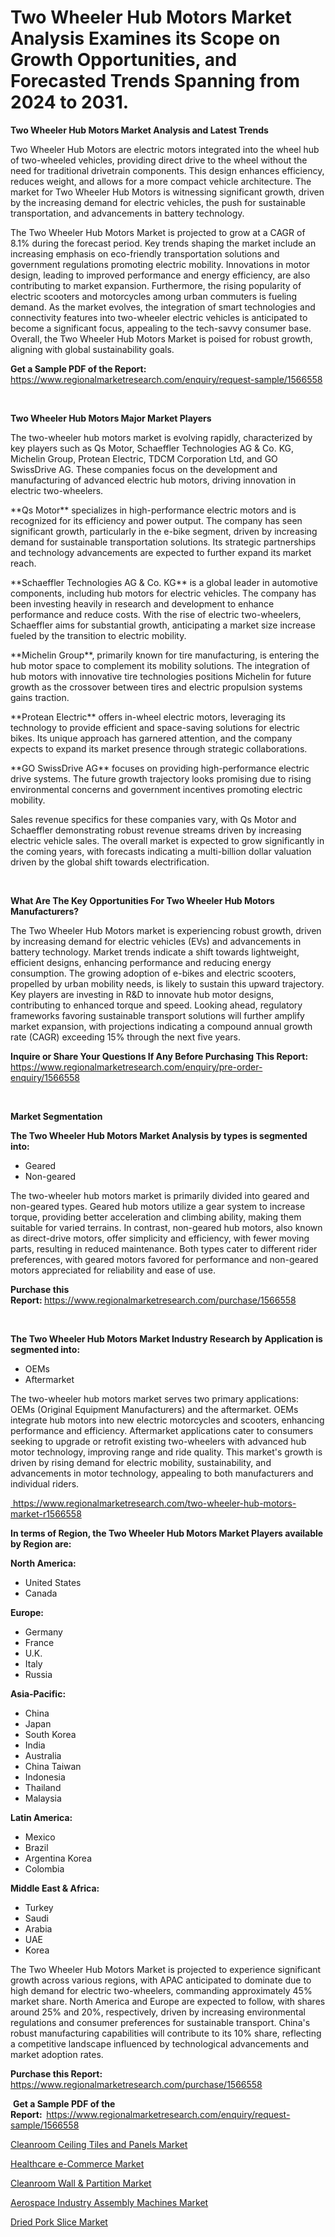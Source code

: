 <p><h1>Two Wheeler Hub Motors Market Analysis Examines its Scope on Growth Opportunities, and Forecasted Trends Spanning from 2024 to 2031.</h1></p><p><strong>Two Wheeler Hub Motors Market Analysis and Latest Trends</strong></p>
<p><p>Two Wheeler Hub Motors are electric motors integrated into the wheel hub of two-wheeled vehicles, providing direct drive to the wheel without the need for traditional drivetrain components. This design enhances efficiency, reduces weight, and allows for a more compact vehicle architecture. The market for Two Wheeler Hub Motors is witnessing significant growth, driven by the increasing demand for electric vehicles, the push for sustainable transportation, and advancements in battery technology.</p><p>The Two Wheeler Hub Motors Market is projected to grow at a CAGR of 8.1% during the forecast period. Key trends shaping the market include an increasing emphasis on eco-friendly transportation solutions and government regulations promoting electric mobility. Innovations in motor design, leading to improved performance and energy efficiency, are also contributing to market expansion. Furthermore, the rising popularity of electric scooters and motorcycles among urban commuters is fueling demand. As the market evolves, the integration of smart technologies and connectivity features into two-wheeler electric vehicles is anticipated to become a significant focus, appealing to the tech-savvy consumer base. Overall, the Two Wheeler Hub Motors Market is poised for robust growth, aligning with global sustainability goals.</p></p>
<p><strong>Get a Sample PDF of the Report:&nbsp;</strong> <a href="https://www.regionalmarketresearch.com/enquiry/request-sample/1566558">https://www.regionalmarketresearch.com/enquiry/request-sample/1566558</a></p>
<p>&nbsp;</p>
<p><strong>Two Wheeler Hub Motors Major Market Players</strong></p>
<p><p>The two-wheeler hub motors market is evolving rapidly, characterized by key players such as Qs Motor, Schaeffler Technologies AG & Co. KG, Michelin Group, Protean Electric, TDCM Corporation Ltd, and GO SwissDrive AG. These companies focus on the development and manufacturing of advanced electric hub motors, driving innovation in electric two-wheelers.</p><p>**Qs Motor** specializes in high-performance electric motors and is recognized for its efficiency and power output. The company has seen significant growth, particularly in the e-bike segment, driven by increasing demand for sustainable transportation solutions. Its strategic partnerships and technology advancements are expected to further expand its market reach.</p><p>**Schaeffler Technologies AG & Co. KG** is a global leader in automotive components, including hub motors for electric vehicles. The company has been investing heavily in research and development to enhance performance and reduce costs. With the rise of electric two-wheelers, Schaeffler aims for substantial growth, anticipating a market size increase fueled by the transition to electric mobility.</p><p>**Michelin Group**, primarily known for tire manufacturing, is entering the hub motor space to complement its mobility solutions. The integration of hub motors with innovative tire technologies positions Michelin for future growth as the crossover between tires and electric propulsion systems gains traction.</p><p>**Protean Electric** offers in-wheel electric motors, leveraging its technology to provide efficient and space-saving solutions for electric bikes. Its unique approach has garnered attention, and the company expects to expand its market presence through strategic collaborations.</p><p>**GO SwissDrive AG** focuses on providing high-performance electric drive systems. The future growth trajectory looks promising due to rising environmental concerns and government incentives promoting electric mobility.</p><p>Sales revenue specifics for these companies vary, with Qs Motor and Schaeffler demonstrating robust revenue streams driven by increasing electric vehicle sales. The overall market is expected to grow significantly in the coming years, with forecasts indicating a multi-billion dollar valuation driven by the global shift towards electrification.</p></p>
<p>&nbsp;</p>
<p><strong>What Are The Key Opportunities For Two Wheeler Hub Motors Manufacturers?</strong></p>
<p><p>The Two Wheeler Hub Motors market is experiencing robust growth, driven by increasing demand for electric vehicles (EVs) and advancements in battery technology. Market trends indicate a shift towards lightweight, efficient designs, enhancing performance and reducing energy consumption. The growing adoption of e-bikes and electric scooters, propelled by urban mobility needs, is likely to sustain this upward trajectory. Key players are investing in R&D to innovate hub motor designs, contributing to enhanced torque and speed. Looking ahead, regulatory frameworks favoring sustainable transport solutions will further amplify market expansion, with projections indicating a compound annual growth rate (CAGR) exceeding 15% through the next five years.</p></p>
<p><strong>Inquire or Share Your Questions If Any Before Purchasing This Report:</strong> <a href="https://www.regionalmarketresearch.com/enquiry/pre-order-enquiry/1566558">https://www.regionalmarketresearch.com/enquiry/pre-order-enquiry/1566558</a></p>
<p>&nbsp;</p>
<p><strong>Market Segmentation</strong></p>
<p><strong>The Two Wheeler Hub Motors Market Analysis by types is segmented into:</strong></p>
<p><ul><li>Geared</li><li>Non-geared</li></ul></p>
<p><p>The two-wheeler hub motors market is primarily divided into geared and non-geared types. Geared hub motors utilize a gear system to increase torque, providing better acceleration and climbing ability, making them suitable for varied terrains. In contrast, non-geared hub motors, also known as direct-drive motors, offer simplicity and efficiency, with fewer moving parts, resulting in reduced maintenance. Both types cater to different rider preferences, with geared motors favored for performance and non-geared motors appreciated for reliability and ease of use.</p></p>
<p><strong>Purchase this Report:&nbsp;</strong><a href="https://www.regionalmarketresearch.com/purchase/1566558">https://www.regionalmarketresearch.com/purchase/1566558</a></p>
<p>&nbsp;</p>
<p><strong>The Two Wheeler Hub Motors Market Industry Research by Application is segmented into:</strong></p>
<p><ul><li>OEMs</li><li>Aftermarket</li></ul></p>
<p><p>The two-wheeler hub motors market serves two primary applications: OEMs (Original Equipment Manufacturers) and the aftermarket. OEMs integrate hub motors into new electric motorcycles and scooters, enhancing performance and efficiency. Aftermarket applications cater to consumers seeking to upgrade or retrofit existing two-wheelers with advanced hub motor technology, improving range and ride quality. This market's growth is driven by rising demand for electric mobility, sustainability, and advancements in motor technology, appealing to both manufacturers and individual riders.</p></p>
<p><a href="https://www.regionalmarketresearch.com/two-wheeler-hub-motors-market-r1566558">&nbsp;https://www.regionalmarketresearch.com/two-wheeler-hub-motors-market-r1566558</a></p>
<p><strong>In terms of Region, the Two Wheeler Hub Motors Market Players available by Region are:</strong></p>
<p>
    <p> <strong> North America: </strong>
        <ul>
            <li>United States</li>
            <li>Canada</li>
        </ul>
        </p> 
    <p> <strong> Europe: </strong>
        <ul>
            <li>Germany</li>
            <li>France</li>
            <li>U.K.</li>
            <li>Italy</li>
            <li>Russia</li>
        </ul>
        </p> 
    <p> <strong> Asia-Pacific: </strong>
        <ul>
            <li>China</li>
            <li>Japan</li>
            <li>South Korea</li>
            <li>India</li>
            <li>Australia</li>
            <li>China Taiwan</li>
            <li>Indonesia</li>
            <li>Thailand</li>
            <li>Malaysia</li>
        </ul>
        </p> 
    <p> <strong> Latin America: </strong>
        <ul>
            <li>Mexico</li>
            <li>Brazil</li>
            <li>Argentina Korea</li>
            <li>Colombia</li>
        </ul>
        </p> 
    <p> <strong> Middle East & Africa: </strong>
        <ul>
            <li>Turkey</li>
            <li>Saudi</li>
            <li>Arabia</li>
            <li>UAE</li>
            <li>Korea</li>
        </ul>
    </p>
    </p>
<p><p>The Two Wheeler Hub Motors Market is projected to experience significant growth across various regions, with APAC anticipated to dominate due to high demand for electric two-wheelers, commanding approximately 45% market share. North America and Europe are expected to follow, with shares around 25% and 20%, respectively, driven by increasing environmental regulations and consumer preferences for sustainable transport. China's robust manufacturing capabilities will contribute to its 10% share, reflecting a competitive landscape influenced by technological advancements and market adoption rates.</p></p>
<p><strong>Purchase this Report: </strong><a href="https://www.regionalmarketresearch.com/purchase/1566558">https://www.regionalmarketresearch.com/purchase/1566558</a></p>
<p>&nbsp;<strong>Get a Sample PDF of the Report:&nbsp;&nbsp;</strong><a href="https://www.regionalmarketresearch.com/enquiry/request-sample/1566558">https://www.regionalmarketresearch.com/enquiry/request-sample/1566558</a></p>
<p><strong></strong></p>
<p><p><a href="https://issuu.com/reportprime-2/docs/cleanroom-ceiling-tiles-and-panels-_d58b4ddf3b5a90">Cleanroom Ceiling Tiles and Panels Market</a></p><p><a href="https://github.com/JubayerMia832/Market-Research-Report-List-1/blob/main/healthcare-e-commerce-market.md">Healthcare e-Commerce Market</a></p><p><a href="https://issuu.com/reportprime-2/docs/cleanroom-wall-partition-market-siz_6b9595b8c43ae0">Cleanroom Wall & Partition Market</a></p><p><a href="https://medium.com/@ikahanika44_81061/aerospace-industry-assembly-machines-industry-sector-market-dynamics-and-future-scenarios-2024-92aec94f1068?postPublishedType=repub">Aerospace Industry Assembly Machines Market</a></p><p><a href="https://www.linkedin.com/pulse/future-ready-strategic-insights-global-dried-pork-slice-market-tobie?trackingId=5UwIHQJWQxW5tu%2FLzBH%2BLA%3D%3D">Dried Pork Slice Market</a></p></p>